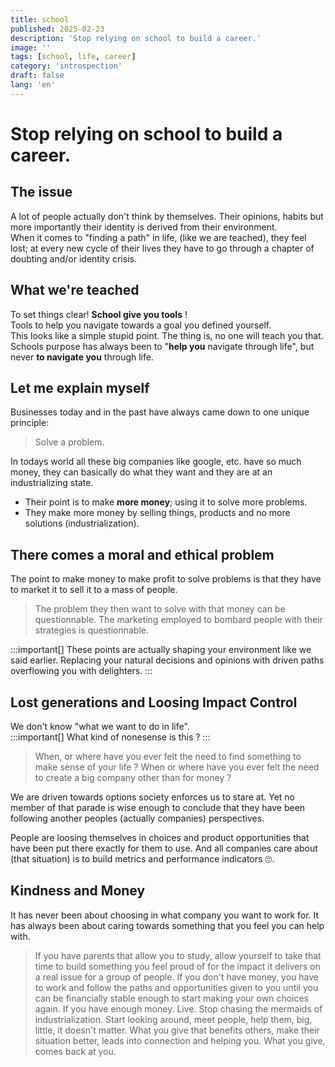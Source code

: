 ```yaml
---
title: school
published: 2025-02-23
description: 'Stop relying on school to build a career.'
image: ''
tags: [school, life, career]
category: 'introspection'
draft: false 
lang: 'en'
---
```


# Stop relying on school to build a career.
## The issue
A lot of people actually don't think by themselves. Their opinions, habits but more importantly their identity is derived from their environment.<br />
When it comes to "finding a path" in life, (like we are teached), they feel lost; at every new cycle of their lives they have to go through a chapter of doubting and/or identity crisis.

## What we're teached
To set things clear! **School give you tools** !<br />
Tools to help you navigate towards a goal you defined yourself.<br />
This looks like a simple stupid point. The thing is, no one will teach you that. Schools purpose has always been to "**help you** navigate through life", but never **to navigate you** through life.

## Let me explain myself
Businesses today and in the past have always came down to one unique principle:
> Solve a problem.

In todays world all these big companies like google, etc. have so much money, they can basically do what they want and they are at an industrializing state.
- Their point is to make **more money**; using it to solve more problems.
- They make more money by selling things, products and no more solutions (industrialization).

## There comes a moral and ethical problem
The point to make money to make profit to solve problems is that they have to market it to sell it to a mass of people.
> The problem they then want to solve with that money can be questionnable.
> The marketing employed to bombard people with their strategies is questionnable.

:::important[]
These points are actually shaping your environment like we said earlier. Replacing your natural decisions and opinions with driven paths overflowing you with delighters.
:::

## Lost generations and Loosing Impact Control
We don't know "what we want to do in life".<br />
:::important[]
What kind of nonesense is this ?
:::

> When, or where have you ever felt the need to find something to make sense of your life ?
> When or where have you ever felt the need to create a big company other than for money ?

We are driven towards options society enforces us to stare at. Yet no member of that parade is wise enough to conclude that they have been following another peoples (actually companies) perspectives.<br />

People are loosing themselves in choices and product opportunities that have been put there exactly for them to use. And all companies care about (that situation) is to build metrics and performance indicators 🙄.

## Kindness and Money
It has never been about choosing in what company you want to work for. It has always been about caring towards something that you feel you can help with.
> If you have parents that allow you to study, allow yourself to take that time to build something you feel proud of for the impact it delivers on a real issue for a group of people.
> If you don't have money, you have to work and follow the paths and opportunities given to you until you can be financially stable enough to start making your own choices again.
> If you have enough money. Live. Stop chasing the mermaids of industrialization. Start looking around, meet people, help them, big, little, it doesn't matter.
> What you give that benefits others, make their situation better, leads into connection and helping you. What you give, comes back at you.
